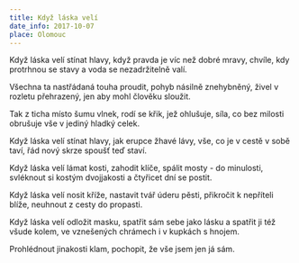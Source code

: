 ```yaml
---
title: Když láska velí
date_info: 2017-10-07
place: Olomouc
---
```


Když láska velí stínat hlavy,
když pravda je víc než dobré mravy,
chvíle, kdy protrhnou se stavy
a voda se nezadržitelně valí.

Všechna ta nastřádaná touha proudit,
pohyb násilně znehybněný,
živel v rozletu přehrazený,
jen aby mohl člověku sloužit.

Tak z ticha místo šumu vlnek,
rodí se křik, jež ohlušuje,
síla, co bez milosti obrušuje
vše v jediný hladký celek.

Když láska velí stínat hlavy,
jak erupce žhavé lávy,
vše, co je v cestě v sobě taví,
řád nový skrze spoušť teď staví.

Když láska velí lámat kosti,
zahodit klíče, spálit mosty - do minulosti,
svléknout si kostým dvojjakosti
a čtyřicet dní se postit.

Když láska velí nosit kříže,
nastavit tvář úderu pěsti,
přikročit k nepříteli blíže,
neuhnout z cesty do propasti.

Když láska velí odložit masku,
spatřit sám sebe jako lásku
a spatřit ji též všude kolem,
ve vznešených chrámech i v kupkách s hnojem.

Prohlédnout jinakosti klam,
pochopit, že vše jsem jen já sám.
